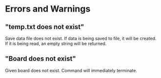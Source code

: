 # Errors and Warnings

## "temp.txt does not exist"

Save data file does not exist. If data is being saved to file, it will be created. If it is being read, an empty string will be returned.

## "Board does not exist"

Given board does not exist. Command will immediately terminate.

